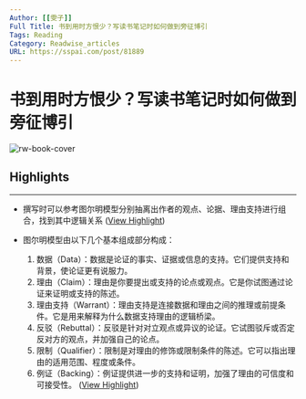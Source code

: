 ```yaml
---
Author: [[雯子]]
Full Title: 书到用时方恨少？写读书笔记时如何做到旁征博引
Tags: Reading
Category: Readwise_articles
URL: https://sspai.com/post/81889
---
```

# 书到用时方恨少？写读书笔记时如何做到旁征博引

![rw-book-cover](https://cdn.sspai.com/sspai/assets/img/favicon/icon.ico)

## Highlights
---
- 撰写时可以参考图尔明模型分别抽离出作者的观点、论据、理由支持进行组合，找到其中逻辑关系 ([View Highlight](https://read.readwise.io/read/01h7cwh83476naqzstzmzmer19))

- 图尔明模型由以下几个基本组成部分构成：
  1. 数据（Data）：数据是论证的事实、证据或信息的支持。它们提供支持和背景，使论证更有说服力。
  2. 理由（Claim）：理由是你要提出或支持的论点或观点。它是你试图通过论证来证明或支持的陈述。
  3. 理由支持（Warrant）：理由支持是连接数据和理由之间的推理或前提条件。它是用来解释为什么数据支持理由的逻辑桥梁。
  4. 反驳（Rebuttal）：反驳是针对对立观点或异议的论证。它试图驳斥或否定反对方的观点，并加强自己的论点。
  5. 限制（Qualifier）：限制是对理由的修饰或限制条件的陈述。它可以指出理由的适用范围、程度或条件。
  6. 例证（Backing）：例证提供进一步的支持和证明，加强了理由的可信度和可接受性。 ([View Highlight](https://read.readwise.io/read/01h7cwv872gjrrc5z3j6spkn24))

